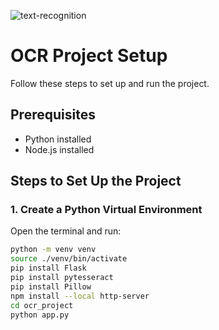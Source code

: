 
![text-recognition](https://github.com/user-attachments/assets/7d689afc-e56a-41d8-a158-3d58dce10b8c)

# OCR Project Setup
Follow these steps to set up and run the project.

## Prerequisites

- Python installed
- Node.js installed

## Steps to Set Up the Project

### 1. Create a Python Virtual Environment
Open the terminal and run:
```sh
python -m venv venv
source ./venv/bin/activate
pip install Flask
pip install pytesseract
pip install Pillow
npm install --local http-server
cd ocr_project
python app.py
